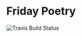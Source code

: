 Friday Poetry
=============
![Travis Build Status](https://travis-ci.org/ivebencrazy/fridaypoetry.org.svg?branch=master)
